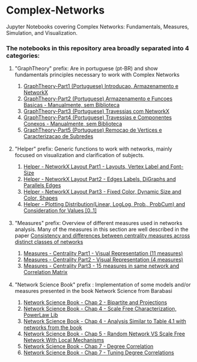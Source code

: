 # Complex-Networks
Jupyter Notebooks covering Complex Networks: Fundamentals, Measures, Simulation, and Visualization.
### The notebooks in this repository area broadly separated into 4 categories:
<ol>
  <li>"GraphTheory" prefix: Are in portuguese (pt-BR) and show fundamentals principles necessary to work with Complex Networks</li>
    <ol>
      <li><a href="https://github.com/RodrigoHenriqueRamos/Complex-Networks/blob/main/GraphTheory-Part1%20(Portuguese)%20Introducao%2C%20Armazenamento%20e%20NetworkX.ipynb">GraphTheory-Part1 (Portuguese) Introducao, Armazenamento e NetworkX</a></li>
      <li><a href="https://github.com/RodrigoHenriqueRamos/Complex-Networks/blob/main/GraphTheory-Part2%20(Portuguese)%20Armazenamento%20e%20Funcoes%20Basicas%20-%20Manualmente%2C%20sem%20Biblioteca.ipynb">GraphTheory-Part2 (Portuguese) Armazenamento e Funcoes Basicas - Manualmente, sem Biblioteca</a></li>
      <li><a href="https://github.com/RodrigoHenriqueRamos/Complex-Networks/blob/main/GraphTheory-Part3%20(Portuguese)%20Travessias%20com%20NetworkX.ipynb">GraphTheory-Part3 (Portuguese) Travessias com NetworkX</a></li>
      <li><a href="https://github.com/RodrigoHenriqueRamos/Complex-Networks/blob/main/GraphTheory-Part4%20(Portuguese)%20Travessias%20e%20Componentes%20Conexos%20-%20Manualmente%2C%20sem%20Biblioteca.ipynb">GraphTheory-Part4 (Portuguese) Travessias e Componentes Conexos - Manualmente, sem Biblioteca</a></li>
      <li><a href="https://github.com/RodrigoHenriqueRamos/Complex-Networks/blob/main/GraphTheory-Part5%20(Portuguese)%20Remocao%20de%20Vertices%20e%20Caracterizacao%20de%20Subredes.ipynb">GraphTheory-Part5 (Portuguese) Remocao de Vertices e Caracterizacao de Subredes</a></li>  
    </ol>
  <br>
  
  <li>"Helper" prefix: Generic functions to work with networks, mainly focused on visualization and clarification of subjects.</li>
    <ol>
        <li><a href="https://github.com/RodrigoHenriqueRamos/Complex-Networks/blob/main/Helper%20-%20NetworkX%20Layout%20Part1%20-%20Layouts%2C%20Vertex%20Label%20and%20Font-Size.ipynb">Helper - NetworkX Layout Part1 - Layouts, Vertex Label and Font-Size</a></li>
        <li><a href="https://github.com/RodrigoHenriqueRamos/Complex-Networks/blob/main/Helper%20-%20NetworkX%20Layout%20Part2%20-%20Edges%20Labels%2C%20DiGraphs%20and%20Parallels%20Edges.ipynb">Helper - NetworkX Layout Part2 - Edges Labels, DiGraphs and Parallels Edges</a></li>
        <li><a href="https://github.com/RodrigoHenriqueRamos/Complex-Networks/blob/main/Helper%20-%20NetworkX%20Layout%20Part3%20-%20Fixed%20Color%2C%20Dynamic%20Size%20and%20Color%2C%20Shapes%20.ipynb">Helper - NetworkX Layout Part3 - Fixed Color, Dynamic Size and Color, Shapes</a></li>
        <li><a href="https://github.com/RodrigoHenriqueRamos/Complex-Networks/blob/main/Helper%20-%20Plotting%20Distribution(Linear%2C%20LogLog%2C%20Prob.%2C%20ProbCum)%20%20and%20Consideration%20for%20Values%20%5B0..1%5D.ipynb">Helper - Plotting Distribution(Linear, LogLog, Prob., ProbCum)  and Consideration for Values [0..1]</a></li> 
    </ol>
  <br>
  
  <li>"Measures" prefix: Overview of different measures used in networks analysis. Many of the measures in this section are well described in the paper <a href="https://journals.plos.org/plosone/article?id=10.1371/journal.pone.0220061">Consistency and differences between centrality measures across distinct classes of networks</a> </li>
    <ol>
        <li><a href="https://github.com/RodrigoHenriqueRamos/Complex-Networks/blob/main/Measures%20-%20Centrality%20Part1%20-%20Visual%20Representation%20(11%20measures).ipynb">Measures - Centrality Part1 - Visual Representation (11 measures)</a></li>
        <li><a href="https://github.com/RodrigoHenriqueRamos/Complex-Networks/blob/main/Measures%20-%20Centrality%20Part2%20-%20Visual%20Representation%20(4%20measures).ipynb">Measures - Centrality Part2 - Visual Representation (4 measures)</a></li>
        <li><a href="https://github.com/RodrigoHenriqueRamos/Complex-Networks/blob/main/Measures%20-%20Centrality%20Part3%20-%2015%20measures%20in%20same%20network%20and%20Correlation%20Matrix.ipynb">Measures - Centrality Part3 - 15 measures in same network and Correlation Matrix</a></li>
    </ol>
  <br>
  
  <li>"Network Science Book" prefix : Implementation of some models and/or measures presented in the book Network Science from Barabasi</li>
    <ol>
        <li><a href="https://github.com/RodrigoHenriqueRamos/Complex-Networks/blob/main/Network%20Science%20Book%20-%20Chap%202%20-%20Bipartite%20and%20Projections.ipynb">Network Science Book - Chap 2 - Bipartite and Projections</a></li>
        <li><a href="https://github.com/RodrigoHenriqueRamos/Complex-Networks/blob/main/Network%20Science%20Book%20-%20Chap%204%20-%20Scale%20Free%20Characterization%2C%20PowerLaw%20Lib.ipynb">Network Science Book - Chap 4 - Scale Free Characterization, PowerLaw Lib</a></li>
        <li><a href="https://github.com/RodrigoHenriqueRamos/Complex-Networks/blob/main/Network%20Science%20Book%20-%20Chap%204%20-%20Analysis%20Similar%20to%20Table%204.1%20with%20networks%20from%20the%20book.ipynb">Network Science Book - Chap 4 - Analysis Similar to Table 4.1 with networks from the book</a></li>
        <li><a href="https://github.com/RodrigoHenriqueRamos/Complex-Networks/blob/main/Network%20Science%20Book%20-%20Chap%205%20-%20Random%20Network%20VS%20Scale%20Free%20Network%20With%20Local%20Mechanisms.ipynb">Network Science Book - Chap 5 - Random Network VS Scale Free Network With Local Mechanisms</a></li>
        <li><a href="https://github.com/RodrigoHenriqueRamos/Complex-Networks/blob/main/Network%20Science%20Book%20-%20Chap%207%20-%20Degree%20Correlation.ipynb">Network Science Book - Chap 7 - Degree Correlation</a></li>
        <li><a href="https://github.com/RodrigoHenriqueRamos/Complex-Networks/blob/main/Network%20Science%20Book%20-%20Chap%207%20-%20Tuning%20Degree%20Correlations.ipynb">Network Science Book - Chap 7 - Tuning Degree Correlations</a></li>
    </ol>    
  <br>
 
</ol>
